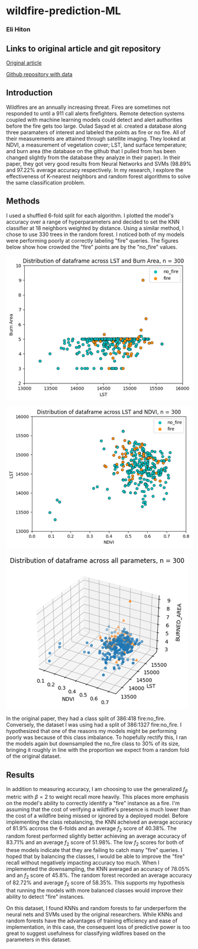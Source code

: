 # wildfire-prediction-ML
### Eli Hiton

## Links to original article and git repository
[Original article](https://www.sciencedirect.com/science/article/abs/pii/S0379711218303941)

[Github repository with data](https://github.com/ouladsayadyounes/Wildfires)

## Introduction
Wildfires are an annually increasing threat. Fires are sometimes not responded to until a 911 call alerts firefighters. Remote detection systems coupled with machine learning models could detect and alert authorities before the fire gets too large. Oulad Sayad et al. created a database along three paramaters of interest and labeled the points as fire or no fire. All of their measurements are attained through satellite imaging. They looked at NDVI, a measurement of vegetation cover; LST, land surface temperature; and burn area (the database on the github that I pulled from has been changed slightly from the database they analyze in their paper). In their paper, they got very good results from Neural Networks and SVMs (98.89% and 97.22% average accuracy respectively. In my research, I explore the effectiveness of K-nearest neighbors and random forest algorithms to solve the same classification problem. 

## Methods
I used a shuffled 6-fold split for each algorithm. I plotted the model's accuracy over a range of hyperparameters and decided to set the KNN classifier at 18 neighbors weighted by distance. Using a similar method, I chose to use 330 trees in the random forest. I noticed both of my models were performing poorly at correctly labeling "fire" queries. The figures below show how crowded the "fire" points are by the "no_fire" values.

![Alt text](figures/burn_area_vs_lst.png)

![Alt text](figures/LST_vs_NDVI.png)

![Alt text](figures/all_parameters.png)

In the original paper, they had a class split of 386:418 fire:no_fire. Conversely, the dataset I was using had a split of 386:1327 fire:no_fire. I hypothesized that one of the reasons my models might be performing poorly was because of this class imbalance. To hopefully rectify this, I ran the models again but downsampled the no_fire class to 30% of its size, bringing it roughly in line with the proportion we expect from a random fold of the original dataset.


## Results
In addition to measuring accuracy, I am choosing to use the generalized $f_{\beta}$ metric with $\beta=2$ to weight recall more heavily. This places more emphasis on the model's ability to correctly identify a "fire" instance as a fire. I'm assuming that the cost of verifying a wildfire's presence is much lower than the cost of a wildfire being missed or ignored by a deployed model. Before implementing the class rebalancing, the KNN acheived an average accuracy of 81.9% accross the 6-folds and an average $f_{2}$ score of 40.38%. The random forest performed slightly better achieving an average accuracy of 83.71% and an average $f_{2}$ score of 51.98%. The low $f_{2}$ scores for both of these models indicate that they are failing to catch many "fire" queries. I hoped that by balancing the classes, I would be able to improve the "fire" recall without negatively impacting accuracy too much. When I implemented the downsampling, the KNN averaged an accuracy of 78.05% and an $f_{2}$ score of 45.8%. The random forest recorded an average accuracy of 82.72% and average $f_{2}$ score of 58.35%. This supports my hypothesis that running the models with more balanced classes would improve their ability to detect "fire" instances. 

On this dataset, I found KNNs and random forests to far underperform the neural nets and SVMs used by the original researchers. While KNNs and random forests have the advantages of training efficiency and ease of implementation, in this case, the consequent loss of predictive power is too great to suggest usefulness for classifying wildfires based on the parameters in this dataset.
